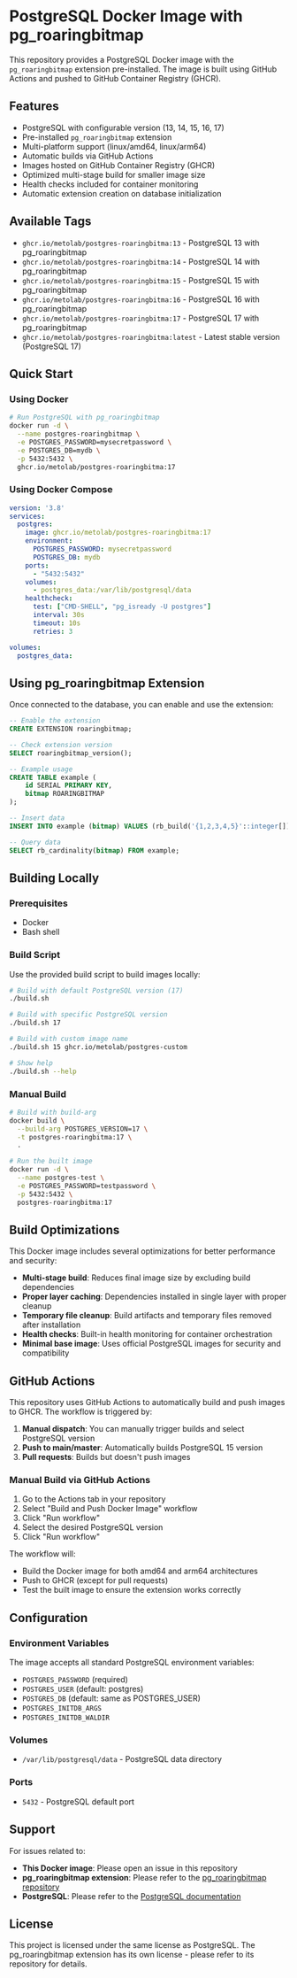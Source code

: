 # PostgreSQL Docker Image with pg_roaringbitmap

This repository provides a PostgreSQL Docker image with the `pg_roaringbitmap` extension pre-installed. The image is built using GitHub Actions and pushed to GitHub Container Registry (GHCR).

## Features

- PostgreSQL with configurable version (13, 14, 15, 16, 17)
- Pre-installed `pg_roaringbitmap` extension
- Multi-platform support (linux/amd64, linux/arm64)
- Automatic builds via GitHub Actions
- Images hosted on GitHub Container Registry (GHCR)
- Optimized multi-stage build for smaller image size
- Health checks included for container monitoring
- Automatic extension creation on database initialization

## Available Tags

- `ghcr.io/metolab/postgres-roaringbitma:13` - PostgreSQL 13 with pg_roaringbitmap
- `ghcr.io/metolab/postgres-roaringbitma:14` - PostgreSQL 14 with pg_roaringbitmap
- `ghcr.io/metolab/postgres-roaringbitma:15` - PostgreSQL 15 with pg_roaringbitmap
- `ghcr.io/metolab/postgres-roaringbitma:16` - PostgreSQL 16 with pg_roaringbitmap
- `ghcr.io/metolab/postgres-roaringbitma:17` - PostgreSQL 17 with pg_roaringbitmap
- `ghcr.io/metolab/postgres-roaringbitma:latest` - Latest stable version (PostgreSQL 17)

## Quick Start

### Using Docker

```bash
# Run PostgreSQL with pg_roaringbitmap
docker run -d \
  --name postgres-roaringbitmap \
  -e POSTGRES_PASSWORD=mysecretpassword \
  -e POSTGRES_DB=mydb \
  -p 5432:5432 \
  ghcr.io/metolab/postgres-roaringbitma:17
```

### Using Docker Compose

```yaml
version: '3.8'
services:
  postgres:
    image: ghcr.io/metolab/postgres-roaringbitma:17
    environment:
      POSTGRES_PASSWORD: mysecretpassword
      POSTGRES_DB: mydb
    ports:
      - "5432:5432"
    volumes:
      - postgres_data:/var/lib/postgresql/data
    healthcheck:
      test: ["CMD-SHELL", "pg_isready -U postgres"]
      interval: 30s
      timeout: 10s
      retries: 3

volumes:
  postgres_data:
```

## Using pg_roaringbitmap Extension

Once connected to the database, you can enable and use the extension:

```sql
-- Enable the extension
CREATE EXTENSION roaringbitmap;

-- Check extension version
SELECT roaringbitmap_version();

-- Example usage
CREATE TABLE example (
    id SERIAL PRIMARY KEY,
    bitmap ROARINGBITMAP
);

-- Insert data
INSERT INTO example (bitmap) VALUES (rb_build('{1,2,3,4,5}'::integer[]));

-- Query data
SELECT rb_cardinality(bitmap) FROM example;
```

## Building Locally

### Prerequisites

- Docker
- Bash shell

### Build Script

Use the provided build script to build images locally:

```bash
# Build with default PostgreSQL version (17)
./build.sh

# Build with specific PostgreSQL version
./build.sh 17

# Build with custom image name
./build.sh 15 ghcr.io/metolab/postgres-custom

# Show help
./build.sh --help
```

### Manual Build

```bash
# Build with build-arg
docker build \
  --build-arg POSTGRES_VERSION=17 \
  -t postgres-roaringbitma:17 \
  .

# Run the built image
docker run -d \
  --name postgres-test \
  -e POSTGRES_PASSWORD=testpassword \
  -p 5432:5432 \
  postgres-roaringbitma:17
```

## Build Optimizations

This Docker image includes several optimizations for better performance and security:

- **Multi-stage build**: Reduces final image size by excluding build dependencies
- **Proper layer caching**: Dependencies installed in single layer with proper cleanup
- **Temporary file cleanup**: Build artifacts and temporary files removed after installation
- **Health checks**: Built-in health monitoring for container orchestration
- **Minimal base image**: Uses official PostgreSQL images for security and compatibility

## GitHub Actions

This repository uses GitHub Actions to automatically build and push images to GHCR. The workflow is triggered by:

1. **Manual dispatch**: You can manually trigger builds and select PostgreSQL version
2. **Push to main/master**: Automatically builds PostgreSQL 15 version
3. **Pull requests**: Builds but doesn't push images

### Manual Build via GitHub Actions

1. Go to the Actions tab in your repository
2. Select "Build and Push Docker Image" workflow
3. Click "Run workflow"
4. Select the desired PostgreSQL version
5. Click "Run workflow"

The workflow will:
- Build the Docker image for both amd64 and arm64 architectures
- Push to GHCR (except for pull requests)
- Test the built image to ensure the extension works correctly

## Configuration

### Environment Variables

The image accepts all standard PostgreSQL environment variables:

- `POSTGRES_PASSWORD` (required)
- `POSTGRES_USER` (default: postgres)
- `POSTGRES_DB` (default: same as POSTGRES_USER)
- `POSTGRES_INITDB_ARGS`
- `POSTGRES_INITDB_WALDIR`

### Volumes

- `/var/lib/postgresql/data` - PostgreSQL data directory

### Ports

- `5432` - PostgreSQL default port

## Support

For issues related to:
- **This Docker image**: Please open an issue in this repository
- **pg_roaringbitmap extension**: Please refer to the [pg_roaringbitmap repository](https://github.com/ChenHuajun/pg_roaringbitmap)
- **PostgreSQL**: Please refer to the [PostgreSQL documentation](https://www.postgresql.org/docs/)

## License

This project is licensed under the same license as PostgreSQL. The pg_roaringbitmap extension has its own license - please refer to its repository for details.